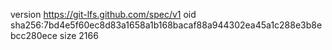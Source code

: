 version https://git-lfs.github.com/spec/v1
oid sha256:7bd4e5f60ec8d83a1658a1b168bacaf88a944302ea45a1c288e3b8ebcc280ece
size 2166
